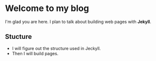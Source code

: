 # Welcome to my blog

I'm glad you are here. I plan to talk about building web pages with **Jekyll**.

## Stucture

* I will figure out the structure used in Jeckyll.
* Then I will build pages.

